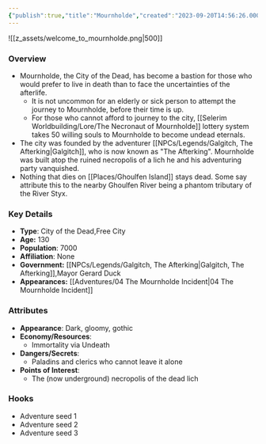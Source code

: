 ```yaml
---
{"publish":true,"title":"Mournholde","created":"2023-09-20T14:56:26.000-04:00","modified":"2025-10-17T10:30:04.755-04:00","published":"2025-10-17T10:30:04.755-04:00","cssclasses":"","Type":["City of the Dead","Free City"],"Age (years)":130,"Population":7000,"Affiliation":["None"],"Government":["[[Galgitch, The Afterking]]","Mayor Gerard Duck"],"Appearances":["[[04 The Mournholde Incident]]"],"marker":{"mapName":"InteractiveMap","x":920,"y":515,"icon":"mdi:map-marker-outline","colour":"green"}}
---
```


![[z_assets/welcome_to_mournholde.png|500]]

### Overview
- Mournholde, the City of the Dead, has become a bastion for those who would prefer to live in death than to face the uncertainties of the afterlife.
	- It is not uncommon for an elderly or sick person to attempt the journey to Mournholde, before their time is up.
	- For those who cannot afford to journey to the city, [[Selerim Worldbuilding/Lore/The Necronaut of Mournholde]] lottery system takes 50 willing souls to Mournholde to become undead eternals.
- The city was founded by the adventurer [[NPCs/Legends/Galgitch, The Afterking\|Galgitch]], who is now known as "The Afterking". Mournholde was built atop the ruined necropolis of a lich he and his adventuring party vanquished.
- Nothing that dies on [[Places/Ghoulfen Island]] stays dead. Some say attribute this to the nearby Ghoulfen River being a phantom tributary of the River Styx.

### Key Details
- **Type**: City of the Dead,Free City
- **Age:** 130
- **Population**: 7000
- **Affiliation**: None
- **Government:** [[NPCs/Legends/Galgitch, The Afterking\|Galgitch, The Afterking]],Mayor Gerard Duck
- **Appearances:**  [[Adventures/04 The Mournholde Incident\|04 The Mournholde Incident]]

### Attributes
- **Appearance**: Dark, gloomy, gothic
- **Economy/Resources**: 
	- Immortality via Undeath
- **Dangers/Secrets**: 
	- Paladins and clerics who cannot leave it alone
- **Points of Interest**:
	- The (now underground) necropolis of the dead lich

### Hooks
- Adventure seed 1
- Adventure seed 2
- Adventure seed 3